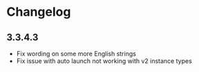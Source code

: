 # Changelog

## 3.3.4.3

- Fix wording on some more English strings
- Fix issue with auto launch not working with v2 instance types
